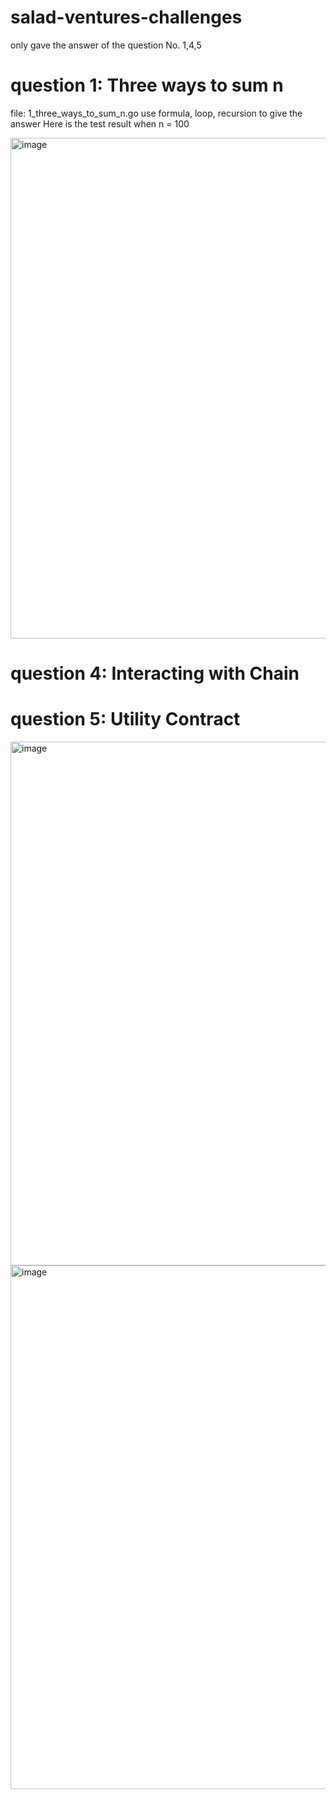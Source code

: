 # salad-ventures-challenges

only gave the answer of the question No. 1,4,5

# question 1: Three ways to sum n
file: 1_three_ways_to_sum_n.go
use formula, loop, recursion to give the answer
Here is the test result when n = 100

<img width="801" alt="image" src="https://user-images.githubusercontent.com/13994404/154012557-c6741621-15d2-4018-a42e-d575a394d406.png">



# question 4: Interacting with Chain



# question 5: Utility Contract

<img width="838" alt="image" src="https://user-images.githubusercontent.com/13994404/154013279-a1fe60fc-1376-47d0-8917-c31153a452f3.png">
<img width="838" alt="image" src="https://user-images.githubusercontent.com/13994404/154013324-7678f962-adec-409b-8a6f-076e4adf6f97.png">
